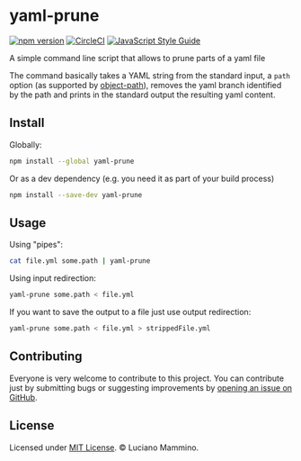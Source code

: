 # yaml-prune

[![npm version](https://badge.fury.io/js/yaml-prune.svg)](http://badge.fury.io/js/yaml-prune)
[![CircleCI](https://circleci.com/gh/lmammino/yaml-prune.svg?style=shield)](https://circleci.com/gh/lmammino/yaml-prune)
[![JavaScript Style Guide](https://img.shields.io/badge/code_style-standard-brightgreen.svg)](https://standardjs.com)


A simple command line script that allows to prune parts of a yaml file

The command basically takes a YAML string from the standard input, a `path` option (as supported by [object-path](http://npm.im/object-path)), removes the yaml branch identified by the path and prints in the standard output the resulting yaml content.


## Install

Globally:

```bash
npm install --global yaml-prune
```

Or as a dev dependency (e.g. you need it as part of your build process)

```bash
npm install --save-dev yaml-prune
```


## Usage

Using "pipes":

```bash
cat file.yml some.path | yaml-prune
```

Using input redirection:

```bash
yaml-prune some.path < file.yml
```

If you want to save the output to a file just use output redirection:

```bash
yaml-prune some.path < file.yml > strippedFile.yml
```


## Contributing

Everyone is very welcome to contribute to this project.
You can contribute just by submitting bugs or suggesting improvements by
[opening an issue on GitHub](https://github.com/lmammino/yaml-prune/issues).


## License

Licensed under [MIT License](LICENSE). © Luciano Mammino.
